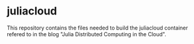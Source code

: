 # juliacloud
This repository contains the  files needed to build the juliacloud container refered to in the 
blog "Julia Distributed Computing in the Cloud".

